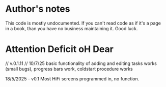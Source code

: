 # Author's notes

This code is mostly undocumented.
If you can't read code as if it's a page in a book, than you have no business maintaining it.
Good luck.




# Attention Deficit oH Dear


// v.0.1.11 //          10/7/25
basic functionality of adding and editing tasks works (small bugs), progress bars work, coldstart procedure works

18/5/2025 - v0.1
Most HiFi screens programmed in, no function.
